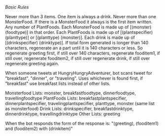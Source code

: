 *Basic Rules*

Never more than 3 items.
One item is always a drink.
Never more than one MonsterFood.
If there is a MonsterFood it always is the first item written.
Any number of PlantFoods.
Each MonsterFood is made up of [(monster) (foodtype)] in that order.
Each PlantFoods is made up of [(plantspecifier) (planttype)] or [(planttype) (monster)].
Each drink is made up of [(drinkspecifier) (drinktype)].
If total form generated is longer than 140 characters, regenerate an a part until it is 140 characters or less. So regenerate greeting first, if still over 140 characters, regenerate fooditem1, if still over, regenerate fooditem2, if still over regenerate drink, if still over regenerate greeting again.

When someone tweets at HungryHungryAdventurer, bot scans tweet for "breakfast", "dinner", or "traveling".
Uses whichever is found first, if "breakfast" use breakfast lists instead of other lists.

Monsterfood Lists: monster, breakfastfoodtype, dinnerfoodtype, travellingfoodtype
PlantFoods Lists: breakfastplantspecifier, dinnerplantspecifier, travelingplantspecifier, planttype, monster (same list as monsterfood)
Drink Lists: drinkspecifier, breakfastdrinktype, dinnerdrinktype, travellingdrinktype
Other Lists: greeting

When the bot responds the form of the response is: "(greeting), (fooditem1) and (fooditem2) with (drinkitem)"
